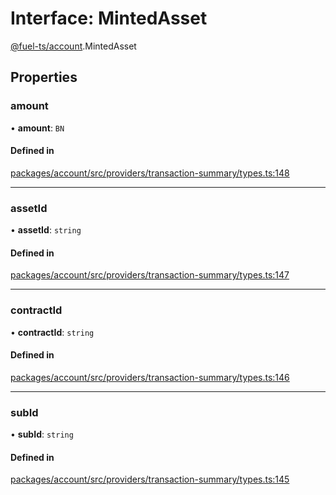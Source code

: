 # Interface: MintedAsset

[@fuel-ts/account](/api/Account/index.md).MintedAsset

## Properties

### amount

• **amount**: `BN`

#### Defined in

[packages/account/src/providers/transaction-summary/types.ts:148](https://github.com/FuelLabs/fuels-ts/blob/e8cdc9bd/packages/account/src/providers/transaction-summary/types.ts#L148)

___

### assetId

• **assetId**: `string`

#### Defined in

[packages/account/src/providers/transaction-summary/types.ts:147](https://github.com/FuelLabs/fuels-ts/blob/e8cdc9bd/packages/account/src/providers/transaction-summary/types.ts#L147)

___

### contractId

• **contractId**: `string`

#### Defined in

[packages/account/src/providers/transaction-summary/types.ts:146](https://github.com/FuelLabs/fuels-ts/blob/e8cdc9bd/packages/account/src/providers/transaction-summary/types.ts#L146)

___

### subId

• **subId**: `string`

#### Defined in

[packages/account/src/providers/transaction-summary/types.ts:145](https://github.com/FuelLabs/fuels-ts/blob/e8cdc9bd/packages/account/src/providers/transaction-summary/types.ts#L145)
